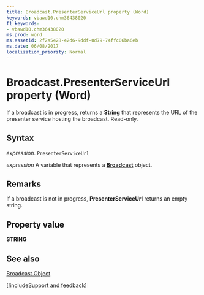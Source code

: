 ```yaml
---
title: Broadcast.PresenterServiceUrl property (Word)
keywords: vbawd10.chm36438020
f1_keywords:
- vbawd10.chm36438020
ms.prod: word
ms.assetid: 2f2a5428-42d6-9ddf-0d79-74ffc06ba6eb
ms.date: 06/08/2017
localization_priority: Normal
---
```



# Broadcast.PresenterServiceUrl property (Word)

If a broadcast is in progress, returns a  **String** that represents the URL of the presenter service hosting the broadcast. Read-only.


## Syntax

_expression_. `PresenterServiceUrl`

_expression_ A variable that represents a **[Broadcast](Word.broadcast.md)** object.


## Remarks

If a broadcast is not in progress,  **PresenterServiceUrl** returns an empty string.


## Property value

 **STRING**


## See also


[Broadcast Object](Word.broadcast.md)

[!include[Support and feedback](~/includes/feedback-boilerplate.md)]